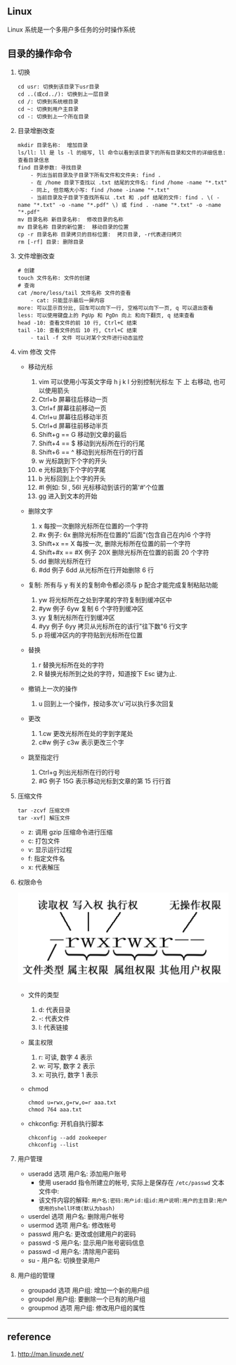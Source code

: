 ## Linux

Linux 系统是一个多用户多任务的分时操作系统

## 目录的操作命令

1. 切换

   ```shell
   cd usr: 切换到该目录下usr目录
   cd ..(或cd../): 切换到上一层目录
   cd /: 切换到系统根目录
   cd ~: 切换到用户主目录
   cd -: 切换到上一个所在目录
   ```

2. 目录增删改查

   ```shell
   mkdir 目录名称:  增加目录
   ls/ll: ll 是 ls -l 的缩写, ll 命令以看到该目录下的所有目录和文件的详细信息: 查看目录信息
   find 目录参数: 寻找目录
       - 列出当前目录及子目录下所有文件和文件夹: find .
       - 在 /home 目录下查找以 .txt 结尾的文件名: find /home -name "*.txt"
       - 同上, 但忽略大小写: find /home -iname "*.txt"
       - 当前目录及子目录下查找所有以 .txt 和 .pdf 结尾的文件: find . \( -name "*.txt" -o -name "*.pdf" \) 或 find . -name "*.txt" -o -name "*.pdf"
   mv 目录名称 新目录名称:  修改目录的名称
   mv 目录名称 目录的新位置:  移动目录的位置
   cp -r 目录名称 目录拷贝的目标位置:  拷贝目录, -r代表递归拷贝
   rm [-rf] 目录: 删除目录
   ```

3. 文件增删改查

   ```shell
   # 创建
   touch 文件名称: 文件的创建
   # 查询
   cat /more/less/tail 文件名称 文件的查看
       - cat: 只能显示最后一屏内容
   more: 可以显示百分比, 回车可以向下一行, 空格可以向下一页, q 可以退出查看
   less: 可以使用键盘上的 PgUp 和 PgDn 向上 和向下翻页, q 结束查看
   head -10: 查看文件的前 10 行, Ctrl+C 结束
   tail -10: 查看文件的后 10 行, Ctrl+C 结束
       - tail -f 文件 可以对某个文件进行动态监控
   ```

4. vim 修改 文件

   - 移动光标

     1. vim 可以使用小写英文字母 h j k l 分别控制光标左 下 上 右移动, 也可以使用箭头
     2. Ctrl+b 屏幕往后移动一页
     3. Ctrl+f 屏幕往前移动一页
     4. Ctrl+u 屏幕往后移动半页
     5. Ctrl+d 屏幕往前移动半页
     6. Shift+g == G 移动到文章的最后
     7. Shift+4 == \$ 移动到光标所在行的行尾
     8. Shift+6 == ^ 移动到光标所在行的行首
     9. w 光标跳到下个字的开头
     10. e 光标跳到下个字的字尾
     11. b 光标回到上个字的开头
     12. #l 例如: 5l , 56l 光标移动到该行的第'#'个位置
     13. gg 进入到文本的开始

   - 删除文字

     1. x 每按一次删除光标所在位置的一个字符
     2. #x 例子: 6x 删除光标所在位置的"后面"(包含自己在内)6 个字符
     3. Shift+x == X 每按一次, 删除光标所在位置的前一个字符
     4. Shift+#x == #X 例子 20X 删除光标所在位置的前面 20 个字符
     5. dd 删除光标所在行
     6. #dd 例子 6dd 从光标所在行开始删除 6 行

   - 复制: 所有与 y 有关的复制命令都必须与 p 配合才能完成复制粘贴功能

     1. yw 将光标所在之处到字尾的字符复制到缓冲区中
     2. #yw 例子 6yw 复制 6 个字符到缓冲区
     3. yy 复制光标所在行到缓冲区
     4. #yy 例子 6yy 拷贝从光标所在的该行"往下数"6 行文字
     5. p 将缓冲区内的字符贴到光标所在位置

   - 替换

     1. r 替换光标所在处的字符
     2. R 替换光标所到之处的字符，知道按下 Esc 键为止.

   - 撤销上一次的操作

     1. u 回到上一个操作，按动多次'u'可以执行多次回复

   - 更改

     1. 1.cw 更改光标所在处的字到字尾处
     2. c#w 例子 c3w 表示更改三个字

   - 跳至指定行

     1. Ctrl+g 列出光标所在行的行号
     2. #G 例子 15G 表示移动光标到文章的第 15 行行首

5. 压缩文件

   ```shell
   tar -zcvf 压缩文件
   tar -xvf] 解压文件
   ```

   - z: 调用 gzip 压缩命令进行压缩
   - c: 打包文件
   - v: 显示运行过程
   - f: 指定文件名
   - x: 代表解压

6. 权限命令

   ![avatar](/static/image/common/linux/permission.png)

   - 文件的类型

     1. d: 代表目录
     2. -: 代表文件
     3. l: 代表链接

   - 属主权限

     1. r: 可读, 数字 4 表示
     2. w: 可写, 数字 2 表示
     3. x: 可执行, 数字 1 表示

   - chmod

     ```shell
     chmod u=rwx,g=rw,o=r aaa.txt
     chmod 764 aaa.txt
     ```

   - chkconfig: 开机自执行脚本

     ```shell
     chkconfig --add zookeeper
     chkconfig --list
     ```

7. 用户管理

   - useradd 选项 用户名: 添加用户账号
     - 使用 useradd 指令所建立的帐号, 实际上是保存在 `/etc/passwd` 文本文件中:
     - 该文件内容的解释: `用户名:密码:用户id:组id:用户说明:用户的主目录:用户使用的shell环境(默认为bash)`
   - userdel 选项 用户名: 删除用户帐号
   - usermod 选项 用户名: 修改帐号
   - passwd 用户名: 更改或创建用户的密码
   - passwd -S 用户名: 显示用户账号密码信息
   - passwd -d 用户名: 清除用户密码
   - su - 用户名: 切换登录用户

8. 用户组的管理

   - groupadd 选项 用户组: 增加一个新的用户组
   - groupdel 用户组: 要删除一个已有的用户组
   - groupmod 选项 用户组: 修改用户组的属性

---

## reference

1. http://man.linuxde.net/
